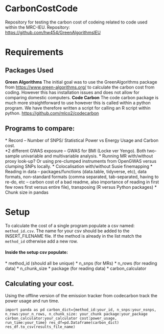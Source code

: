 # CarbonCostCode

Repository for testing the carbon cost of codeing related to code used within the MRC-IEU. 
Repository: https://github.com/hw454/GreenAlgorithmsIEU 

# Requirements
## Packages Used

**Green Algorithms** The initial goal was to use the GreenAlgorithms package from https://www.green-algorithms.org/ to calculate the carbon cost from coding. 
However this has installation issues and does not allow for comparing domestic computers.
**Code Carbon** The code carbon package is much more straightforward to use however this is called within a python program. We have therefore written a 
script for calling an R script within python. https://github.com/mlco2/codecarbon  

## Programs to compare: 
\* Record – Number of SNPS/ Statistical Power vs Energy Usage and Carbon cost.  
\*2 different GWAS exposure – GWAS for BMI (Locke ver Yengo). Both two-sample univariable and multivariable analysis. 
\* Running MR with/without proxy look-up? Or using pre-clumped instruments from OpenGWAS versus clumping SNPs locally. 
\* Colocalisation with/without Susie finemapping 
\* Reading in data – packages/functions (data.table, tidyverse, etc), data formats, non-standard formats (comma separated, tab-separated, having to re-do, etc – carbon cost of a bad readme, also importance of reading in first few rows first versus entire file), transposing (R versus Python packages) 
\* Chunk size in pandas 

# Setup
 To calculate the cost of a single program populate a csv named: `method_id.csv`. The name for your csv should be added to the INSERT_FILENAME file. 
 If the method is already in the list match the `method_id` otherwise add a new row. 
 
#### Inside the setup csv populate:
\* method_id (should all be unique) 
\* n_snps (for MRs) 
\* n_rows (for reading data) 
\* n_chunk_size 
\* package (for reading data) 
\* carbon_calculator 

## Calculating your cost.
Using the offline version of the emission tracker from codecarbon track the power usage and run time. 

``
import panda as pd
carbon_dict={method_id:your_id,
              n_snps:your_nsnps,
              n_rows:your_n_rows,
              n_chunk_size: your_chunk
              package:your_package
              carbon_calculator:your_calculator
              cost:power_usage,
              run_time:your_time}
  res_df=pd.Dataframe(carbon_dict)
  res_df.to_csv(results_file_name)
  ``


 

 

 

 
